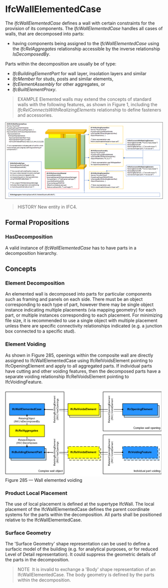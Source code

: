 # IfcWallElementedCase

The _IfcWallElementedCase_ defines a wall with certain constraints for the provision of its components. The _IfcWallElementedCase_ handles all cases of walls, that are decomposed into parts:

* having components being assigned to the _IfcWallElementedCase_ using the _IfcRelAggregates_ relationship accessible by the inverse relationship _IsDecomposedBy_.

Parts within the decomposition are usually be of type:

* _IfcBuildingElementPart_ for wall layer, insolation layers and similar
* _IfcMember_ for studs, posts and similar elements,
* _IfcElementAssembly_ for other aggregates, or
* _IfcBuiltElementProxy_.

> EXAMPLE Elemented walls may extend the concepts of standard walls with the following features, as shown in Figure 1, including the _IfcRelConnectsWithRealizingElements_ relationship to define fasteners and accessories.

!["voiding"](../../../../figures/ifcwallelementedcase-partitioning.png "Figure 1 &mdash; Wall elemented case")

> HISTORY  New entity in IFC4.

## Formal Propositions

### HasDecomposition
A valid instance of _IfcWallElementedCase_ has to have parts in a decomposition hierarchy.

## Concepts

### Element Decomposition

An elemented wall is decomposed into parts for particular components such as framing and panels on each side. There must be an object corresponding to each type of part, however there may be single object instance indicating multiple placements (via mapping geometry) for each part, or multiple instances corresponding to each placement. For minimizing file size, it is recommended to use a single object with multiple placement unless there are specific connectivity relationships indicated (e.g. a junction box connected to a specific stud).




### Element Voiding

As shown in Figure 285, openings within the composite wall are directly assigned to IfcWallElementedCase using IfcRelVoidsElement pointing to IfcOpeningElement and apply to all aggregated parts. If individual parts have cutting and other voiding features, then the decomposed parts have a separate voiding relationship IfcRelVoidsElement pointing to IfcVoidingFeature.


![voiding](../../../../figures/ifcwallelementedcase_fig01.png)
Figure 285 — Wall elemented voiding



### Product Local Placement

The use of local placement is defined at the supertype
IfcWall. The local placement of the
IfcWallElementedCase defines the parent coordinate systems
for the parts within the decomposition. All parts shall be
positioned relative to the IfcWallElementedCase.



### Surface Geometry

The 'Surface Geometry' shape representation can be used to define a
 surfacic model of the building (e.g. for analytical purposes, or 
for reduced Level of Detail representation). It could suppress 
the geometric details of the parts in the
 decomposition.



> NOTE  It is invalid to exchange a 'Body' shape representation of an IfcWallElementedCase. The body geometry is defined by the parts within the decomposition.


